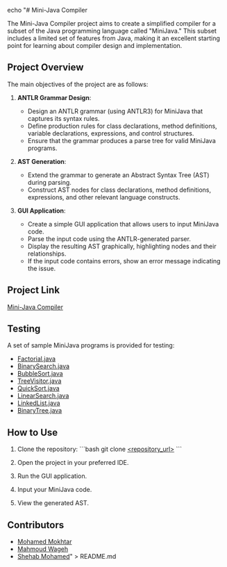 echo "# Mini-Java Compiler

The Mini-Java Compiler project aims to create a simplified compiler for a subset of the Java programming language called \"MiniJava.\" This subset includes a limited set of features from Java, making it an excellent starting point for learning about compiler design and implementation.

## Project Overview

The main objectives of the project are as follows:

1. **ANTLR Grammar Design**:
   - Design an ANTLR grammar (using ANTLR3) for MiniJava that captures its syntax rules.
   - Define production rules for class declarations, method definitions, variable declarations, expressions, and control structures.
   - Ensure that the grammar produces a parse tree for valid MiniJava programs.

2. **AST Generation**:
   - Extend the grammar to generate an Abstract Syntax Tree (AST) during parsing.
   - Construct AST nodes for class declarations, method definitions, expressions, and other relevant language constructs.

3. **GUI Application**:
   - Create a simple GUI application that allows users to input MiniJava code.
   - Parse the input code using the ANTLR-generated parser.
   - Display the resulting AST graphically, highlighting nodes and their relationships.
   - If the input code contains errors, show an error message indicating the issue.

## Project Link

[Mini-Java Compiler](https://www.cambridge.org/resources/052182060X/MCIIJ2e/)

## Testing

A set of sample MiniJava programs is provided for testing:

- [Factorial.java]([link_to_factorial](https://www.cambridge.org/resources/052182060X/MCIIJ2e/programs/Factorial.java))
- [BinarySearch.java]([link_to_binarysearch](https://www.cambridge.org/resources/052182060X/MCIIJ2e/programs/BinarySearch.java))
- [BubbleSort.java]([link_to_bubblesort](https://www.cambridge.org/resources/052182060X/MCIIJ2e/programs/BubbleSort.java))
- [TreeVisitor.java]([link_to_treevisitor](https://www.cambridge.org/resources/052182060X/MCIIJ2e/programs/TreeVisitor.java))
- [QuickSort.java]([link_to_quicksort](https://www.cambridge.org/resources/052182060X/MCIIJ2e/programs/QuickSort.java))
- [LinearSearch.java]([link_to_linearsearch](https://www.cambridge.org/resources/052182060X/MCIIJ2e/programs/LinearSearch.java))
- [LinkedList.java]([link_to_linkedlist](https://www.cambridge.org/resources/052182060X/MCIIJ2e/programs/LinkedList.java))
- [BinaryTree.java]([link_to_binarytree](https://www.cambridge.org/resources/052182060X/MCIIJ2e/programs/BinaryTree.java))

## How to Use

1. Clone the repository:
   \`\`\`bash
   git clone [<repository_url>](https://github.com/Mokhtar100/Mini-Java-Compiler.git)
   \`\`\`

2. Open the project in your preferred IDE.

3. Run the GUI application.

4. Input your MiniJava code.

5. View the generated AST.

## Contributors

- [Mohamed Mokhtar]([link_to_mohamedmokhtar](https://github.com/Mokhtar100))
- [Mahmoud Wageh]([link_to_mahmoudwageh](https://github.com/mahmoud-cr7))
- [Shehab Mohamed]([link_to_shehabmohamed](https://github.com/ShehabM0))" > README.md
